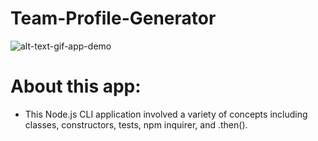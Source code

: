 # Team-Profile-Generator
![alt-text-gif-app-demo](https://github.com/mjstalzer/Team-Profile-Generator/blob/master/Develop/Untitled_%20Aug%2019%2C%202020%2010_17%20PM.gif)
# About this app:
* This Node.js CLI application involved a variety of concepts including classes, constructors, tests, npm inquirer, and .then().
